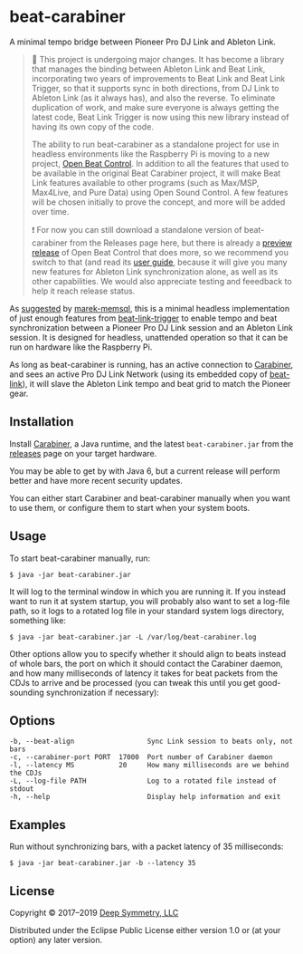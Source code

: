 # beat-carabiner

A minimal tempo bridge between Pioneer Pro DJ Link and Ableton Link.

> :construction: This project is undergoing major changes. It has
> become a library that manages the binding between Ableton Link and
> Beat Link, incorporating two years of improvements to Beat Link and
> Beat Link Trigger, so that it supports sync in both directions, from
> DJ Link to Ableton Link (as it always has), and also the reverse. To
> eliminate duplication of work, and make sure everyone is always
> getting the latest code, Beat Link Trigger is now using this new
> library instead of having its own copy of the code.
>
> The ability to run beat-carabiner as a standalone project for use in
> headless environments like the Raspberry Pi is moving to a new
> project, [Open Beat
> Control](https://github.com/Deep-Symmetry/open-beat-control). In
> addition to all the features that used to be available in the
> original Beat Carabiner project, it will make Beat Link features
> available to other programs (such as Max/MSP, Max4Live, and Pure
> Data) using Open Sound Control. A few features will be chosen
> initially to prove the concept, and more will be added over time.
>
> :exclamation: For now you can still download a standalone version of
> beat-carabiner from the Releases page here, but there is already a
> [preview
> release](https://deepsymmetry.org/media/open-beat-control.jar) of
> Open Beat Control that does more, so we recommend you switch to that
> (and read its [user guide](https://obc-guide.deepsymmetry.org/),
> because it will give you many new features for Ableton Link
> synchronization alone, as well as its other capabilities. We would
> also appreciate testing and feeedback to help it reach release
> status.

As
[suggested](https://github.com/brunchboy/beat-link-trigger/issues/26)
by [marek-memsql](https://github.com/marek-memsql), this is a minimal
headless implementation of just enough features from
[beat-link-trigger](https://github.com/brunchboy/beat-link-trigger#beat-link-trigger)
to enable tempo and beat synchronization between a Pioneer Pro DJ Link
session and an Ableton Link session. It is designed for headless,
unattended operation so that it can be run on hardware like the
Raspberry Pi.

As long as beat-carabiner is running, has an active connection to
[Carabiner](https://github.com/brunchboy/carabiner#carabiner), and
sees an active Pro DJ Link Network (using its embedded copy of
[beat-link](https://github.com/brunchboy/beat-link#beat-link)), it will
slave the Ableton Link tempo and beat grid to match the Pioneer gear.

## Installation

Install [Carabiner](https://github.com/brunchboy/carabiner#carabiner),
a Java runtime, and the latest `beat-carabiner.jar` from the
[releases](https://github.com/brunchboy/beat-carabiner/releases) page
on your target hardware.

You may be able to get by with Java 6, but a current release will
perform better and have more recent security updates.

You can either start Carabiner and beat-carabiner manually when you
want to use them, or configure them to start when your system boots.

## Usage

To start beat-carabiner manually, run:

    $ java -jar beat-carabiner.jar

It will log to the terminal window in which you are running it. If you
instead want to run it at system startup, you will probably also want
to set a log-file path, so it logs to a rotated log file in your
standard system logs directory, something like:

    $ java -jar beat-carabiner.jar -L /var/log/beat-carabiner.log

Other options allow you to specify whether it should align to beats
instead of whole bars, the port on which it should contact the
Carabiner daemon, and how many milliseconds of latency it takes for
beat packets from the CDJs to arrive and be processed (you can tweak
this until you get good-sounding synchronization if necessary):

## Options

    -b, --beat-align                  Sync Link session to beats only, not bars
    -c, --carabiner-port PORT  17000  Port number of Carabiner daemon
    -l, --latency MS           20     How many milliseconds are we behind the CDJs
    -L, --log-file PATH               Log to a rotated file instead of stdout
    -h, --help                        Display help information and exit


## Examples

Run without synchronizing bars, with a packet latency of 35 milliseconds:

    $ java -jar beat-carabiner.jar -b --latency 35

## License

Copyright © 2017–2019 [Deep Symmetry, LLC](http://deepsymmetry.org)

Distributed under the Eclipse Public License either version 1.0 or (at
your option) any later version.
